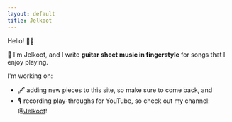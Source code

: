 ```yaml
---
layout: default
title: Jelkoot
---
```


Hello! 👋🏼

🎸 I'm Jelkoot, and I write **guitar sheet music in fingerstyle** for songs that I enjoy playing.

I'm working on:
* 🖋️ adding new pieces to this site, so make sure to come back, and
* 🎙️ recording play-throughs for YouTube, so check out my channel: [@Jelkoot](https://www.youtube.com/@Jelkoot)!

